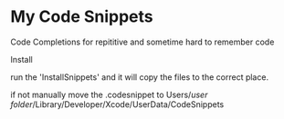 My Code Snippets
==========================

Code Completions for repititive and sometime hard to remember code

Install

run the 'InstallSnippets' and it will copy the files to the correct place.

if not manually move the .codesnippet to
Users/*user folder*/Library/Developer/Xcode/UserData/CodeSnippets
